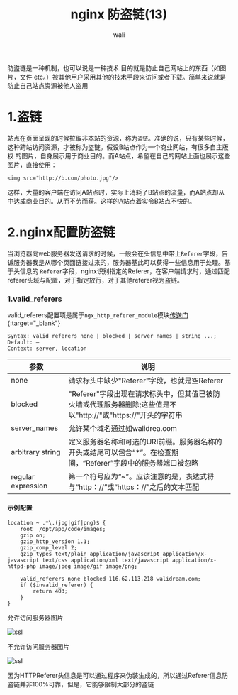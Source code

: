 ﻿---
layout: post
title: nginx 防盗链(13)  #标题
tagline: nginx 防盗链配置
category: nginx      #分类
author: wali    #作者
tag: nginx     #标签
ghurl:        #github url
ghurl_zip:    #github zip下载

post_nav: ["1.盗链","2.nginx配置防盗链"]
---

防盗链是一种机制，也可以说是一种技术.目的就是防止自己网站上的东西（如图片，文件 etc。）被其他用户采用其他的技术手段来访问或者下载。简单来说就是防止自己站点资源被他人盗用

# 1.盗链

站点在页面呈现的时候拉取非本站的资源，称为`盗链`。准确的说，只有某些时候，这种跨站访问资源，才被称为盗链。假设B站点作为一个商业网站，有很多自主版权
的图片，自身展示用于商业目的。而A站点，希望在自己的网站上面也展示这些图片，直接使用：
	
	<img src="http://b.com/photo.jpg"/>
	
这样，大量的客户端在访问A站点时，实际上消耗了B站点的流量，而A站点却从中达成商业目的。从而不劳而获。这样的A站点着实令B站点不快的。

# 2.nginx配置防盗链

当浏览器向web服务器发送请求的时候，一般会在头信息中带上`Referer`字段，告诉服务器我是从哪个页面链接过来的，服务器基此可以获得一些信息用于处理。基于头信息的
`Referer`字段，nginx识别指定的Referer，在客户端请求时，通过匹配referer头域与配置，对于指定放行，对于其他referer视为盗链。


### 1.valid_referers

valid_referers配置项是属于`ngx_http_referer_module`模块[传送门](http://nginx.org/en/docs/http/ngx_http_referer_module.html "http://nginx.org/en/docs/http/ngx_http_referer_module.html"){:target="_blank"}

```nginx
Syntax:	valid_referers none | blocked | server_names | string ...;
Default: —
Context: server, location
```

|参数|说明|
-|-
none|请求标头中缺少"Referer"字段，也就是空Referer|
blocked|"Referer"字段出现在请求标头中，但其值已被防火墙或代理服务器删除;这些值是不以"http://"或"https://"开头的字符串|
server_names|允许某个域名通过如walidrea.com|
arbitrary string|定义服务器名称和可选的URI前缀。服务器名称的开头或结尾可以包含“*”。在检查期间，“Referer”字段中的服务器端口被忽略|
regular expression|第一个符号应为“~”。应该注意的是，表达式将与“http：//”或“https：//”之后的文本匹配|

#### 示例配置

```nginx
location ~ .*\.(jpg|gif|png)$ {
	root  /opt/app/code/images;
	gzip on;
	gzip_http_version 1.1;
	gzip_comp_level 2;
	gzip_types text/plain application/javascript application/x-javascript text/css application/xml text/javascript application/x-httpd-php image/jpeg image/gif image/png;

	valid_referers none blocked 116.62.113.218 walidream.com;
	if ($invalid_referer) {
		return 403;
	}	
}
```

允许访问服务器图片

![ssl](http://pif1uj55s.bkt.clouddn.com/nginx/nginx_13.png)

不允许访问服务器图片

![ssl](http://pif1uj55s.bkt.clouddn.com/nginx/nginx_14.png)

因为HTTPReferer头信息是可以通过程序来伪装生成的，所以通过Referer信息防盗链并非100%可靠，但是，它能够限制大部分的盗链
















































